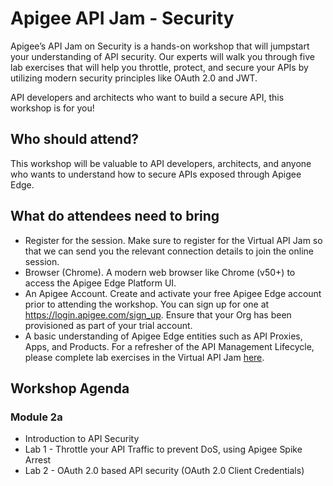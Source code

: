 # **Apigee API Jam - Security**
Apigee’s API Jam on Security is a hands-on workshop that will jumpstart your understanding of API security. Our experts will walk you through five lab exercises that will help you throttle, protect, and secure your APIs by utilizing modern security principles like OAuth 2.0 and JWT. 

API developers and architects who want to build a secure API, this workshop is for you!

## **Who should attend?**
This workshop will be valuable to API developers, architects, and anyone who wants to understand how to secure APIs exposed through Apigee Edge.

## **What do attendees need to bring**
- Register for the session. Make sure to register for the Virtual API Jam so that we can send you the relevant connection details to join the online session.
- Browser (Chrome). A modern web browser like Chrome (v50+) to access the Apigee Edge Platform UI.
- An Apigee Account. Create and activate your free Apigee Edge account prior to attending the workshop. You can sign up for one at https://login.apigee.com/sign_up. Ensure that your Org has been provisioned as part of your trial account.
- A basic understanding of Apigee Edge entities such as API Proxies, Apps, and Products. For a refresher of the API Management Lifecycle, please complete lab exercises in the Virtual API Jam [here](https://github.com/rmistry75/devjam3/tree/master/Labs/VirtualAPIJam).

## **Workshop Agenda**

### Module 2a
* Introduction to API Security
* Lab 1 - Throttle your API Traffic to prevent DoS, using Apigee Spike Arrest
* Lab 2 - OAuth 2.0 based API security (OAuth 2.0 Client Credentials)